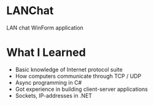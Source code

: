 # LANChat
LAN chat WinForm application


# What I Learned

* Basic knowledge of Internet protocol suite
* How computers communicate through TCP / UDP
* Async programming in C#
* Got experience in building client-server applications
* Sockets, IP-addresses in .NET
